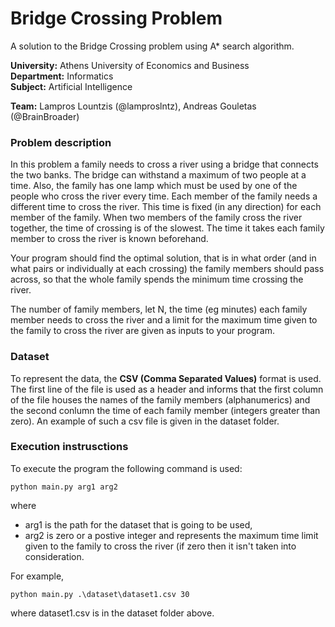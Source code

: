 # Bridge Crossing Problem
A solution to the Bridge Crossing problem using A* search algorithm.

**University:** Athens University of Economics and Business  
**Department:** Informatics  
**Subject:** Artificial Intelligence

**Team:** Lampros Lountzis (@lamproslntz), Andreas Gouletas (@BrainBroader)

### Problem description 
In this problem a family needs to cross a river using a bridge that connects the two banks. The bridge can withstand a maximum of two people at a time. 
Also, the family has one lamp which must be used by one of the people who cross the river every time. Each member of the family needs a different time to cross
the river. This time is fixed (in any direction) for each member of the family. When two members of the family cross the river together, 
the time of crossing is of the slowest. The time it takes each family member to cross the river is known beforehand. 

Your program should find the optimal solution, that is in what order (and in what pairs or individually at each crossing) the family members should pass across, 
so that the whole family spends the minimum time crossing the river. 

The number of family members, let N, the time (eg minutes) each family member needs to cross the river and a limit for the maximum time given to the family 
to cross the river are given as inputs to your program.

### Dataset 
To represent the data, the **CSV (Comma Separated Values)** format is used. The first line of the file is used as a header and informs that the first column of
the file houses the names of the family members (alphanumerics) and the second conlumn the time of each family member (integers greater than zero).
An example of such a csv file is given in the dataset folder.

### Execution instrusctions
To execute the program the following command is used:
```
python main.py arg1 arg2
```
where 
* arg1 is the path for the dataset that is going to be used,
* arg2 is zero or a postive integer and represents the maximum time limit given to the family to cross the river (if zero then it isn't taken into consideration.

For example, 
```
python main.py .\dataset\dataset1.csv 30
```
where dataset1.csv is in the dataset folder above.
